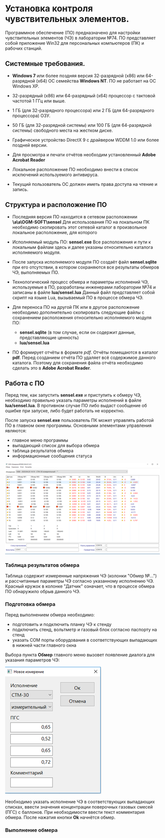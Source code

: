 # Установка контроля чувствительных элементов. 

Программное обеспечение (ПО) предназначено для настройки чувствительных элементов (ЧЭ) в лаборатории №74. 
ПО представляет собой приложение Win32 для персональных компьютеров (ПК) и рабочих станций. 

## Системные требования. 

* **Windows 7** или более поздняя версия 32-разрядной (x86) или 64-разрядной (x64) ОС семейства **Windows NT**. ПО не работает на ОС Windows XP.

* 32-разрядный (x86) или 64-разрядный (x64) процессор с тактовой частотой 1 ГГц или выше.

* 1 ГБ (для 32-разрядного процессора) или 2 ГБ (для 64-разрядного процессора) ОЗУ.

* 50 ГБ (для 32-разрядной системы) или 100 ГБ (для 64-разрядной системы) свободного места на жестком диске.

* Графическое устройство DirectX 9 с драйвером WDDM 1.0 или более поздней версии.

* Для просмотра и печати отчётов необходим установленный **Adobe Acrobat Reader**

* Локальное расположение ПО необходимо внести в список исключений используемого антивируса.

* Текущий пользователь ОС должен иметь права доступа на чтение и запись.

## Структура и расположение ПО 

* Последняя версия ПО находится в сетевом расположении **\\a\a\OGM-SOFT\sensel** Для использования ПО на локальном ПК необходимо скопировать этот сетевой каталог в произвольное локальное расположение, для которого 

* Исполняемый модуль ПО: **sensel.exe**  Все расположения и пути к локальным файлам здесь и далее указаны относительно каталога исполняемого модуля.

* После запуска исполняемого модуля ПО создаёт файл **sensel.sqlite** при его отсутствии, в котором сохраняются все результаты обмеров ЧЭ, выполняемых ПО. 

* Технологический процесс обмера и параметры исполнений ЧЭ, используемые в ПО, разработаны инженерами лаборатории №74 и записаны в файле **lua/sensel.lua** Данный файл представляет собой скрипт на языке Lua, вызываемый ПО в процессе обмера ЧЭ.

* Для переноса ПО на другой ПК или в другое расположение необходимо дополнительно скопировать следующие файлы с сохранением расположения относительно исполняемого модуля ПО: 
    * **sensel.sqlite** (в том случае, если он содержит данные, представляющие ценность)
    * **lua/sensel.lua**

* ПО формирует отчёты в формате *pdf*. Отчёты помещаются в каталог **pdf**. Перед созданием отчёта ПО удаляет всё содержимое данного каталога. Поэтому для сохранения файла отчёта необходимо сделать это в **Adobe Acrobat Reader**. 

## Работа с ПО

Перед тем, как запустить **sensel.exe** и приступить к обмеру ЧЭ, необходимо правильно указать параметры исполнений в файле **lua/sensel.lua**. В противном случае ПО либо выдаст сообщение об ошибке при запуске, либо будет работать не корректно.    

После запуска **sensel.exe** пользователь ПК может управлять работой ПО в главном окне программы. Основными элементами управления являются: 
* главное меню программы
* выпадающий список для выбора обмера  
* таблица результатов обмера 
* информационные сообщения статуса

![Главное окно программы](img/mainwindow.png "Примерный вид главного окна")

### Таблица результатов обмера

Таблица содержит измеренные напряжения ЧЭ (колонки "Обмер №...") и рассчитанные параметры ЧЭ согласно указанному исполнению ЧЭ. Красный кружок в колонке "Датчик" означает, что в процессе обмера ПО обнаружило обрыв данного ЧЭ.   

### Подготовка обмера

Перед выполнением обмера необходимо: 
* подготовить и подключить планку ЧЭ к стенду
* подключить стенд, вольтметр и газовый блок согласно паспорту на стенд
* указать СОМ порты оборудования в соответствующих выпадающих в нижней части главного окна   

Выбора пункта **Обмер** главного меню вызовет появление диалога для указания параметров ЧЭ: 

![Окно диалога новое измерение](img/new_measure_dialog.png "Окно диалога новое измерение")

Необходимо указать исполнение ЧЭ в соответствующих выпадающих списках, ввести значения концентрации поверочных газовых смесей (ПГС) с баллонов. При необходимости ввести текст комментария обмера. После нажатия кнопки **Ok** начнётся обмер. 

### Выполнение обмера